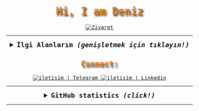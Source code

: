<samp>
  <h1 align="center" style="color:#EF7F1A; text-shadow: 3px 4px 4px #2B2A29;">Hi, I am Deniz </h1>

  <p align="center">
    <a href="https://github.com/denizyts"><img src="https://visitor-badge.laobi.icu/badge?page_id=denizyts&left_text=Ziyaret%C3%A7i%20Say%C4%B1s%C4%B1" alt="Ziyaret"></a>
  </p>

---

  <details align="center">
    <summary style="font-weight: bold; font-size: 18px">
      <b>İlgi Alanlarım</b>
      <i>(genişletmek için tıklayın!)</i>
    </summary>
    <br/>
  
  ![Python](https://img.shields.io/badge/python-cD1?style=for-the-badge&logo=python&logoColor=EF7F1A&color=2B2A29)
  ![Telegram](https://img.shields.io/badge/Telegram-cD1?style=for-the-badge&logo=telegram&logoColor=EF7F1A&color=2B2A29)
  </details>

  <h2 align="center" style="color:#EF7F1A;text-shadow: 3px 4px 4px #2B2A29"> Connect: </h2>

  <div align="center">
    <a href="https://t.me/marviant"            target="_blank">
      <img alt="iletisim | Telegram" src="https://img.shields.io/badge/Telegram-cD1?style=for-the-badge&logo=telegram&logoColor=EF7F1A&color=2B2A29">
    </a>
    <a href="https://tr.linkedin.com/in/deniz-yetis-957a25297?trk=people-guest_people_search-card" target="_blank">
      <img alt="iletisim | Linkedin" src="https://img.shields.io/badge/linkedin-2B2A29.svg?style=for-the-badge&logo=linkedin&logoColor=EF7F1A">
    </a>
  </div>

  ---

  <details align="center">
    <summary style="font-weight: bold; font-size: 18px">
      <b>GitHub statistics</b>
      <i>(click!)</i>
    </summary>
    <br/>
  
  <img width="53%" alt="GitHub statistics" src="https://github-readme-stats.vercel.app/api?username=denizyts&show_icons=true&bg_color=2B2A29&icon_color=EF7F1A&text_color=FFF&title_color=EF7F1A&locale=tr"/>
  <img width="44%" alt="keyiflerolsun'un En Çok Kullandığı Diller" src="https://github-readme-stats.vercel.app/api/top-langs/?username=denizyts&layout=compact&bg_color=2B2A29&text_color=FFF&title_color=EF7F1A&locale=tr"/>

  </details>
</samp>


  ---

</details>
